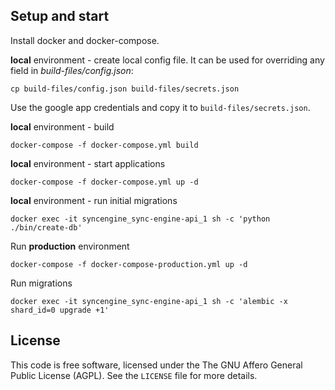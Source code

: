 ## Setup and start

Install docker and docker-compose.

**local** environment - create local config file. It can be used for overriding any field in *build-files/config.json*:
```
cp build-files/config.json build-files/secrets.json
```

Use the google app credentials and copy it to `build-files/secrets.json`.

**local** environment - build
```
docker-compose -f docker-compose.yml build
```

**local** environment - start applications
```
docker-compose -f docker-compose.yml up -d
```

**local** environment - run initial migrations
```
docker exec -it syncengine_sync-engine-api_1 sh -c 'python ./bin/create-db'
```

Run **production** environment
```
docker-compose -f docker-compose-production.yml up -d
```

Run migrations
```
docker exec -it syncengine_sync-engine-api_1 sh -c 'alembic -x shard_id=0 upgrade +1'
```

## License

This code is free software, licensed under the The GNU Affero General Public License (AGPL). See the `LICENSE` file for more details.
